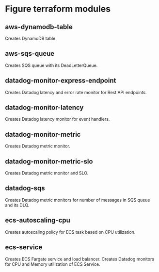 # Figure terraform modules

## aws-dynamodb-table

Creates DynamoDB table.

## aws-sqs-queue

Creates SQS queue with its DeadLetterQueue.

## datadog-monitor-express-endpoint

Creates Datadog latency and error rate monitor for Rest API endpoints.

## datadog-monitor-latency

Creates Datadog latency monitor for event handlers.

## datadog-monitor-metric

Creates Datadog metric monitor.

## datadog-monitor-metric-slo

Creates Datadog metric monitor and SLO.

## datadog-sqs

Creates Datadog metric monitors for number of messages in SQS queue and its DLQ.

## ecs-autoscaling-cpu

Creates autoscaling policy for ECS task based on CPU utilization.

## ecs-service

Creates ECS Fargate service and load balancer.
Creates Datadog monitors for CPU and Memory utilization of ECS Service.







